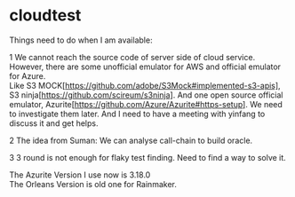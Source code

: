 # cloudtest
Things need to do when I am available:

1 We cannot reach the source code of server side of cloud service. However, there are some unofficial emulator for AWS and official emulator for Azure.  
Like S3 MOCK[https://github.com/adobe/S3Mock#implemented-s3-apis], S3 ninja[https://github.com/scireum/s3ninja]. And one open source official emulator, Azurite[https://github.com/Azure/Azurite#https-setup]. We need to investigate them later. And I need to have a meeting with yinfang to discuss it and get helps.

2 The idea from Suman: We can analyse call-chain to build oracle.

3 3 round is not enough for flaky test finding. Need to find a way to solve it.

The Azurite Version I use now is 3.18.0  
The Orleans Version is old one for Rainmaker.
